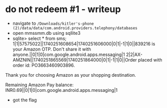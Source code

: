 # do not redeem #1 - writeup

* navigate to `/Downloads/kitler's-phone (2)/data/data/com.android.providers.telephony/databases` 
* open mmssmm.db using sqllite3
* sqlite> select * from sms;
1|1|57575022||1740251608654|1740251606000|0|1|-1|1|0||839216 is your Amazon OTP. Don't share it with anyone.||0|1|0|com.google.android.apps.messaging|1
2|2|AX-AMZNIN||1740251865569|1740251864000|0|1|-1|1|0||Order placed with order id: PO3663460903896.

Thank you for choosing Amazon as your shopping destination.

Remaining Amazon Pay balance: INR0.69||0|1|0|com.google.android.apps.messaging|1

* got the flag
